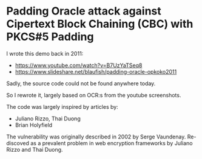 # Padding Oracle attack against Cipertext Block Chaining (CBC) with PKCS#5 Padding

I wrote this demo back in 2011:
* https://www.youtube.com/watch?v=B7UzYaTSeq8
* https://www.slideshare.net/blaufish/padding-oracle-opkoko2011

Sadly, the source code could not be found anywhere today.

So I rewrote it, largely based on OCR:s from the youtube screenshots.

The code was largely inspired by articles by:
* Juliano Rizzo, Thai Duong
* Brian Holyfield

The vulnerability was originally described in 2002 by Serge Vaundenay.
Re-discoved as a prevalent problem in web encryption frameworks by Juliano Rizzo and Thai Duong.